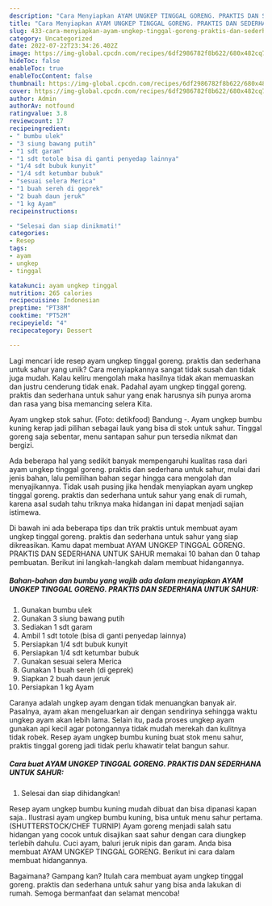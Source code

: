 ```yaml
---
description: "Cara Menyiapkan AYAM UNGKEP TINGGAL GORENG. PRAKTIS DAN SEDERHANA UNTUK SAHUR yang Bisa Manjain Lidah"
title: "Cara Menyiapkan AYAM UNGKEP TINGGAL GORENG. PRAKTIS DAN SEDERHANA UNTUK SAHUR yang Bisa Manjain Lidah"
slug: 433-cara-menyiapkan-ayam-ungkep-tinggal-goreng-praktis-dan-sederhana-untuk-sahur-yang-bisa-manjain-lidah
category: Uncategorized
date: 2022-07-22T23:34:26.402Z
image: https://img-global.cpcdn.com/recipes/6df2986782f8b622/680x482cq70/ayam-ungkep-tinggal-goreng-praktis-dan-sederhana-untuk-sahur-foto-resep-utama.jpg
hideToc: false
enableToc: true
enableTocContent: false
thumbnail: https://img-global.cpcdn.com/recipes/6df2986782f8b622/680x482cq70/ayam-ungkep-tinggal-goreng-praktis-dan-sederhana-untuk-sahur-foto-resep-utama.jpg
cover: https://img-global.cpcdn.com/recipes/6df2986782f8b622/680x482cq70/ayam-ungkep-tinggal-goreng-praktis-dan-sederhana-untuk-sahur-foto-resep-utama.jpg
author: Admin
authorAv: notfound
ratingvalue: 3.8
reviewcount: 17
recipeingredient:
- " bumbu ulek"
- "3 siung bawang putih"
- "1 sdt garam"
- "1 sdt totole bisa di ganti penyedap lainnya"
- "1/4 sdt bubuk kunyit"
- "1/4 sdt ketumbar bubuk"
- "sesuai selera Merica"
- "1 buah sereh di geprek"
- "2 buah daun jeruk"
- "1 kg Ayam"
recipeinstructions:

- "Selesai dan siap dinikmati!"
categories:
- Resep
tags:
- ayam
- ungkep
- tinggal

katakunci: ayam ungkep tinggal 
nutrition: 265 calories
recipecuisine: Indonesian
preptime: "PT38M"
cooktime: "PT52M"
recipeyield: "4"
recipecategory: Dessert

---
```





Lagi mencari ide resep ayam ungkep tinggal goreng. praktis dan sederhana untuk sahur yang unik? Cara menyiapkannya sangat tidak susah dan tidak juga mudah. Kalau keliru mengolah maka hasilnya tidak akan memuaskan dan justru cenderung tidak enak. Padahal ayam ungkep tinggal goreng. praktis dan sederhana untuk sahur yang enak harusnya sih punya aroma dan rasa yang bisa memancing selera Kita.





Ayam ungkep stok sahur. (Foto: detikfood) Bandung -. Ayam ungkep bumbu kuning kerap jadi pilihan sebagai lauk yang bisa di stok untuk sahur. Tinggal goreng saja sebentar, menu santapan sahur pun tersedia nikmat dan bergizi.

Ada beberapa hal yang sedikit banyak mempengaruhi kualitas rasa dari ayam ungkep tinggal goreng. praktis dan sederhana untuk sahur, mulai dari jenis bahan, lalu pemilihan bahan segar hingga cara mengolah dan menyajikannya. Tidak usah pusing jika hendak menyiapkan ayam ungkep tinggal goreng. praktis dan sederhana untuk sahur yang enak di rumah, karena asal sudah tahu triknya maka hidangan ini dapat menjadi sajian istimewa.






Di bawah ini ada beberapa tips dan trik praktis untuk membuat ayam ungkep tinggal goreng. praktis dan sederhana untuk sahur yang siap dikreasikan. Kamu dapat membuat AYAM UNGKEP TINGGAL GORENG. PRAKTIS DAN SEDERHANA UNTUK SAHUR memakai 10 bahan dan 0 tahap pembuatan. Berikut ini langkah-langkah dalam membuat hidangannya.

<!--inarticleads1-->

##### Bahan-bahan dan bumbu yang wajib ada dalam menyiapkan AYAM UNGKEP TINGGAL GORENG. PRAKTIS DAN SEDERHANA UNTUK SAHUR:

1. Gunakan  bumbu ulek
1. Gunakan 3 siung bawang putih
1. Sediakan 1 sdt garam
1. Ambil 1 sdt totole (bisa di ganti penyedap lainnya)
1. Persiapkan 1/4 sdt bubuk kunyit
1. Persiapkan 1/4 sdt ketumbar bubuk
1. Gunakan sesuai selera Merica
1. Gunakan 1 buah sereh (di geprek)
1. Siapkan 2 buah daun jeruk
1. Persiapkan 1 kg Ayam


Caranya adalah ungkep ayam dengan tidak menuangkan banyak air. Pasalnya, ayam akan mengeluarkan air dengan sendirinya sehingga waktu ungkep ayam akan lebih lama. Selain itu, pada proses ungkep ayam gunakan api kecil agar potongannya tidak mudah merekah dan kulitnya tidak robek. Resep ayam ungkep bumbu kuning buat stok menu sahur, praktis tinggal goreng jadi tidak perlu khawatir telat bangun sahur. 

<!--inarticleads2-->

##### Cara buat AYAM UNGKEP TINGGAL GORENG. PRAKTIS DAN SEDERHANA UNTUK SAHUR:


1. Selesai dan siap dihidangkan!

Resep ayam ungkep bumbu kuning mudah dibuat dan bisa dipanasi kapan saja.. Ilustrasi ayam ungkep bumbu kuning, bisa untuk menu sahur pertama. (SHUTTERSTOCK/CHEF TURNIP) Ayam goreng menjadi salah satu hidangan yang cocok untuk disajikan saat sahur dengan cara diungkep terlebih dahulu. Cuci ayam, baluri jeruk nipis dan garam. Anda bisa membuat AYAM UNGKEP TINGGAL GORENG. Berikut ini cara dalam membuat hidangannya. 

Bagaimana? Gampang kan? Itulah cara membuat ayam ungkep tinggal goreng. praktis dan sederhana untuk sahur yang bisa anda lakukan di rumah. Semoga bermanfaat dan selamat mencoba!

